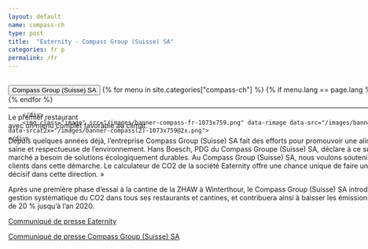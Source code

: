 ```yaml
---
layout: default
name: compass-ch
type: post
title:  "Eaternity - Compass Group (Suisse) SA"
categories: fr p
permalink: /fr
---
```


<div class="container-hero container-hero-1 clearfix" style="background-image: url('/images/Webseite_Element-1(4).jpg');background-size: 500px 229px;background-position: left center;">
	<div class="container-hero-content container-hero-content-1 clearfix">
		<div class="container-4 clearfix" style="margin-bottom:-40px;margin-top:30px;width: 960px;height: 46px;border-bottom: 1px solid rgb(0, 0, 0);">
			<button class="text text-5" style="text-align:left" onClick="window.location='/de';" >Compass Group (Suisse) SA</button>
				{% for menu in site.categories["compass-ch"] %}
				{% if menu.lang == page.lang %}
				<button class="_button" style="float:right;margin-left:20px;margin-top:8px;font-size:0.95em" onClick="window.location='{{menu.url}}';">{{menu.title}}</button>
				{% endif %}{% endfor %}

		</div>
		<img class="image" src="/images/banner-compass-fr-1073x759.png" data-rimage data-src="/images/banner-compass-fr-1073x759.png" data-srcat2x="/images/banner-compass(2)-1073x759@2x.png">
	</div>
</div>


<div class="content-design content-design-1 clearfix" style="height: 1350px;">
	<p class="text text-16" style="width: 798px;margin: 50px auto 0;float:none">Le premier restaurant</p>
	<p class="text text-21" style="width: 798px;margin: 0px auto 0;float:none"> avec un menu complet favorable au climat.</p>
	<div class="text text-25" style="width: 798px;margin: 10px auto 0;float:none">
		<p>Depuis quelques années déjà, l’entreprise Compass Group (Suisse) SA fait des efforts pour promouvoir une alimentation saine et respectueuse de l’environnement. Hans Boesch, PDG du Compass Groupe (Suisse) SA, déclare à ce sujet : « Le marché a besoin de solutions écologiquement durables. Au Compass Group (Suisse) SA, nous voulons soutenir nos clients dans cette démarche. Le calculateur de CO2 de la société Eaternity offre une chance unique de faire un pas décisif dans cette direction. » </p>
		<p>Après une première phase d’essai à la cantine de la ZHAW à Winterthour, le Compass Group (Suisse) SA introduira la gestion systématique du CO2 dans tous ses restaurants et cantines, et contribuera ainsi à baisser les émissions de CO2 de 20 % jusqu’à l’an 2020.</p>
		<p><a target="_blank" href="/assets/de/2014-05-26 Pressemitteilung-Eaternity-Compass.pdf">Communiqué de presse Eaternity</a><br></p>
		<p><a target="_blank" href="/assets/de/20140523_Medienmitteilung Eaternity ZHAW.pdf">Communiqué de presse Compass Group (Suisse) SA</a><br></p>
	</div>
	<div class="element _element" style="width: 960px;height: 742px;margin-top: 67px;background-image: url('/images/DSC08998.jpg');background-size: contain;margin-right: auto;
margin-left: auto;background-repeat: no-repeat;background-position: center center;float: none;"></div>
</div>

